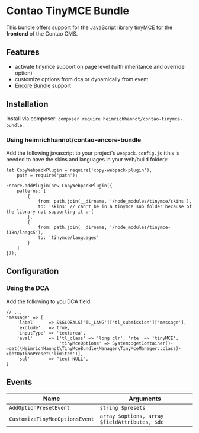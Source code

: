 # Contao TinyMCE Bundle

This bundle offers support for the JavaScript library [tinyMCE](https://www.tiny.cloud) for the **frontend** of the Contao CMS.

## Features

- activate tinymce support on page level (with inheritance and override option)
- customize options from dca or dynamically from event
- [Encore Bundle](https://github.com/heimrichhannot/contao-encore-bundle) support

## Installation

Install via composer: `composer require heimrichhannot/contao-tinymce-bundle`.

### Using heimrichhannot/contao-encore-bundle

Add the following javascript to your project's `webpack.config.js` (this is needed to have the skins and languages in your web/build folder):

```ecmascript 6
let CopyWebpackPlugin = require('copy-webpack-plugin'),
    path = require('path');

Encore.addPlugin(new CopyWebpackPlugin({
    patterns: [
        {
            from: path.join(__dirname, '/node_modules/tinymce/skins'),
            to: 'skins' // can't be in a tinymce sub folder because of the library not supporting it :-(
        },
        {
            from: path.join(__dirname, '/node_modules/tinymce-i18n/langs5'),
            to: 'tinymce/languages'
        }
    ]
}));
```

## Configuration

### Using the DCA

Add the following to you DCA field:

```
// ...
'message' => [
    'label'     => &$GLOBALS['TL_LANG']['tl_submission']['message'],
    'exclude'   => true,
    'inputType' => 'textarea',
    'eval'      => ['tl_class' => 'long clr', 'rte' => 'tinyMCE',
                    'tinyMceOptions' => System::getContainer()->get(\HeimrichHannot\TinyMceBundle\Manager\TinyMceManager::class)->getOptionPreset('limited')],
    'sql'       => "text NULL",
]
```

## Events

Name | Arguments
---- | ---------
`AddOptionPresetEvent` | `string $presets`
`CustomizeTinyMceOptionsEvent` | `array $options, array $fieldAttributes, $dc`
